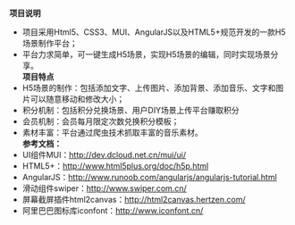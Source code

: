 **项目说明** <br/>
- 项目采用Html5、CSS3、MUI、AngularJS以及HTML5+规范开发的一款H5场景制作平台；
- 平台力求简单，可一键生成H5场景，实现H5场景的编辑，同时实现场景分享。<br/>
**项目特点** <br/>
- H5场景的制作：包括添加文字、上传图片、添加背景、添加音乐、文字和图片可以随意移动和修改大小；
- 积分机制：包括积分兑换场景、用户DIY场景上传平台赚取积分
- 会员机制：会员每月限定次数兑换积分模板；
- 素材丰富：平台通过爬虫技术抓取丰富的音乐素材。<br/>
**参考文档：** <br/>
- UI组件MUI：<a href="http://dev.dcloud.net.cn/mui/ui/">http://dev.dcloud.net.cn/mui/ui/</a>
- HTML5+：<a href="http://www.html5plus.org/doc/h5p.html">http://www.html5plus.org/doc/h5p.html</a>
- AngularJS：<a href="http://www.runoob.com/angularjs/angularjs-tutorial.html">http://www.runoob.com/angularjs/angularjs-tutorial.html</a>
- 滑动组件swiper：<a href="http://www.swiper.com.cn/">http://www.swiper.com.cn/</a>
- 屏幕截屏插件html2canvas：<a href="http://html2canvas.hertzen.com/">http://html2canvas.hertzen.com/</a>
- 阿里巴巴图标库iconfont：<a herf="http://www.iconfont.cn/">http://www.iconfont.cn/</a>

